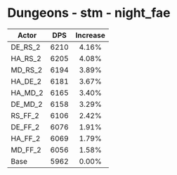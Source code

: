 # Dungeons - stm - night_fae
| Actor | DPS | Increase |
|---|:---:|:---:|
|DE_RS_2|6210|4.16%|
|HA_RS_2|6205|4.08%|
|MD_RS_2|6194|3.89%|
|HA_DE_2|6181|3.67%|
|HA_MD_2|6165|3.40%|
|DE_MD_2|6158|3.29%|
|RS_FF_2|6106|2.42%|
|DE_FF_2|6076|1.91%|
|HA_FF_2|6069|1.79%|
|MD_FF_2|6056|1.58%|
|Base|5962|0.00%|
